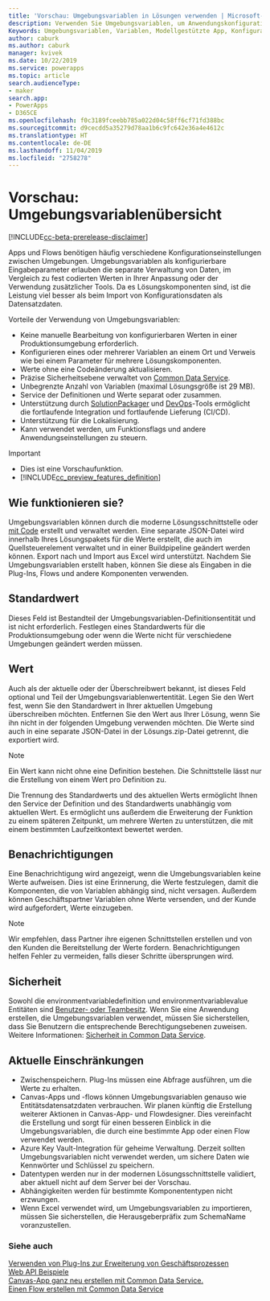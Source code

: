 ```yaml
---
title: 'Vorschau: Umgebungsvariablen in Lösungen verwenden | Microsoft-Dokumentation'
description: Verwenden Sie Umgebungsvariablen, um Anwendungskonfigurationsdaten in Lösungen zu migrieren.
Keywords: Umgebungsvariablen, Variablen, Modellgestützte App, Konfigurationsdaten
author: caburk
ms.author: caburk
manager: kvivek
ms.date: 10/22/2019
ms.service: powerapps
ms.topic: article
search.audienceType:
- maker
search.app:
- PowerApps
- D365CE
ms.openlocfilehash: f0c3189fceebb785a022d04c58ff6cf71fd388bc
ms.sourcegitcommit: d9cecdd5a35279d78aa1b6c9fc642e36a4e4612c
ms.translationtype: HT
ms.contentlocale: de-DE
ms.lasthandoff: 11/04/2019
ms.locfileid: "2758278"
---
```

# <a name="preview-environment-variables-overview"></a>Vorschau: Umgebungsvariablenübersicht 

[!INCLUDE[cc-beta-prerelease-disclaimer](../../includes/cc-beta-prerelease-disclaimer.md)]

Apps und Flows benötigen häufig verschiedene Konfigurationseinstellungen zwischen Umgebungen. Umgebungsvariablen als konfigurierbare Eingabeparameter erlauben die separate Verwaltung von Daten, im Vergleich zu fest codierten Werten in Ihrer Anpassung oder der Verwendung zusätzlicher Tools. Da es Lösungskomponenten sind, ist die Leistung viel besser als beim Import von Konfigurationsdaten als Datensatzdaten.

Vorteile der Verwendung von Umgebungsvariablen:
- Keine manuelle Bearbeitung von konfigurierbaren Werten in einer Produktionsumgebung erforderlich.
- Konfigurieren eines oder mehrerer Variablen an einem Ort und Verweis wie bei einem Parameter für mehrere Lösungskomponenten.
- Werte ohne eine Codeänderung aktualisieren.
- Präzise Sicherheitsebene verwaltet von [Common Data Service](https://docs.microsoft.com/powerapps/maker/common-data-service/data-platform-intro).
- Unbegrenzte Anzahl von Variablen (maximal Lösungsgröße ist 29 MB).
- Service der Definitionen und Werte separat oder zusammen.
- Unterstützung durch [SolutionPackager](/powerapps/developer/common-data-service/compress-extract-solution-file-solutionpackager) und [DevOps](/powerapps/developer/common-data-service/build-tools-overview)-Tools ermöglicht die fortlaufende Integration und fortlaufende Lieferung (CI/CD).
- Unterstützung für die Lokalisierung.
- Kann verwendet werden, um Funktionsflags und andere Anwendungseinstellungen zu steuern.

> [!IMPORTANT]
> - Dies ist eine Vorschaufunktion.
> - [!INCLUDE[cc_preview_features_definition](../../includes/cc-preview-features-definition.md)] 

## <a name="how-they-work"></a>Wie funktionieren sie?
Umgebungsvariablen können durch die moderne Lösungsschnittstelle oder [mit Code](https://docs.microsoft.com/powerapps/developer/common-data-service/work-with-data-cds) erstellt und verwaltet werden. Eine separate JSON-Datei wird innerhalb Ihres Lösungspakets für die Werte erstellt, die auch im Quellsteuerelement verwaltet und in einer Buildpipeline geändert werden können. Export nach und Import aus Excel wird unterstützt. Nachdem Sie Umgebungsvariablen erstellt haben, können Sie diese als Eingaben in die Plug-Ins, Flows und andere Komponenten verwenden.

## <a name="default-value"></a>Standardwert
Dieses Feld ist Bestandteil der Umgebungsvariablen-Definitionsentität und ist nicht erforderlich. Festlegen eines Standardwerts für die Produktionsumgebung oder wenn die Werte nicht für verschiedene Umgebungen geändert werden müssen.

## <a name="value"></a>Wert
Auch als der aktuelle oder der Überschreibwert bekannt, ist dieses Feld optional und Teil der Umgebungsvariablenwertentität. Legen Sie den Wert fest, wenn Sie den Standardwert in Ihrer aktuellen Umgebung überschreiben möchten. Entfernen Sie den Wert aus Ihrer Lösung, wenn Sie ihn nicht in der folgenden Umgebung verwenden möchten. Die Werte sind auch in eine separate JSON-Datei in der Lösungs.zip-Datei getrennt, die exportiert wird. 

>[!NOTE]
> Ein Wert kann nicht ohne eine Definition bestehen. Die Schnittstelle lässt nur die Erstellung von einem Wert pro Definition zu. 

Die Trennung des Standardwerts und des aktuellen Werts ermöglicht Ihnen den Service der Definition und des Standardwerts unabhängig vom aktuellen Wert. Es ermöglicht uns außerdem die Erweiterung der Funktion zu einem späteren Zeitpunkt, um mehrere Werten zu unterstützen, die mit einem bestimmten Laufzeitkontext bewertet werden.

## <a name="notifications"></a>Benachrichtigungen
Eine Benachrichtigung wird angezeigt, wenn die Umgebungsvariablen keine Werte aufweisen. Dies ist eine Erinnerung, die Werte festzulegen, damit die Komponenten, die von Variablen abhängig sind, nicht versagen. Außerdem können Geschäftspartner Variablen ohne Werte versenden, und der Kunde wird aufgefordert, Werte einzugeben.

>[!NOTE]
> Wir empfehlen, dass Partner ihre eigenen Schnittstellen erstellen und von den Kunden die Bereitstellung der Werte fordern. Benachrichtigungen helfen Fehler zu vermeiden, falls dieser Schritte übersprungen wird. 

## <a name="security"></a>Sicherheit
Sowohl die environmentvariabledefinition und environmentvariablevalue Entitäten sind [Benutzer- oder Teambesitz](https://docs.microsoft.com/powerapps/maker/common-data-service/types-of-entities). Wenn Sie eine Anwendung erstellen, die Umgebungsvariablen verwendet, müssen Sie sicherstellen, dass Sie Benutzern die entsprechende Berechtigungsebenen zuweisen. Weitere Informationen: [Sicherheit in Common Data Service](https://docs.microsoft.com/power-platform/admin/wp-security). 

## <a name="current-limitations"></a>Aktuelle Einschränkungen
- Zwischenspeichern. Plug-Ins müssen eine Abfrage ausführen, um die Werte zu erhalten. 
- Canvas-Apps und -flows können Umgebungsvariablen genauso wie Entitätsdatensatzdaten verbrauchen. Wir planen künftig die Erstellung weiterer Aktionen in Canvas-App- und Flowdesigner. Dies vereinfacht die Erstellung und sorgt für einen besseren Einblick in die Umgebungsvariablen, die durch eine bestimmte App oder einen Flow verwendet werden.
- Azure Key Vault-Integration für geheime Verwaltung. Derzeit sollten Umgebungsvariablen nicht verwendet werden, um sichere Daten wie Kennwörter und Schlüssel zu speichern.
- Datentypen werden nur in der modernen Lösungsschnittstelle validiert, aber aktuell nicht auf dem Server bei der Vorschau. 
- Abhängigkeiten werden für bestimmte Komponententypen nicht erzwungen.
- Wenn Excel verwendet wird, um Umgebungsvariablen zu importieren, müssen Sie sicherstellen, die Herausgeberpräfix zum SchemaName voranzustellen.

### <a name="see-also"></a>Siehe auch
[Verwenden von Plug-Ins zur Erweiterung von Geschäftsprozessen](https://docs.microsoft.com/powerapps/developer/common-data-service/plug-ins) </BR>
[Web API Beispiele](https://docs.microsoft.com/powerapps/developer/common-data-service/webapi/web-api-samples) </BR>
[Canvas-App ganz neu erstellen mit Common Data Service.](https://docs.microsoft.com/powerapps/maker/canvas-apps/data-platform-create-app-scratch) </BR>
[Einen Flow erstellen mit Common Data Service](https://docs.microsoft.com/flow/connection-cds)
